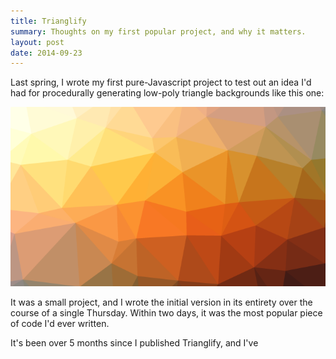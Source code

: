 ```yaml
---
title: Trianglify
summary: Thoughts on my first popular project, and why it matters.
layout: post
date: 2014-09-23
---
```


Last spring, I wrote my first pure-Javascript project to test out an idea I'd had for procedurally generating low-poly triangle backgrounds like this one:

![example](/images/trianglify/trianglify.png)

It was a small project, and I wrote the initial version in its entirety over the course of a single Thursday. Within two days, it was the most popular piece of code I'd ever written.

It's been over 5 months since I published Trianglify, and I've 
